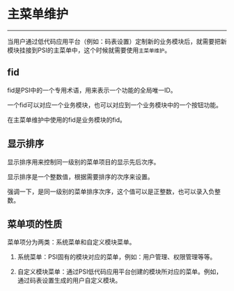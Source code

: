 # 主菜单维护

---

当用户通过低代码应用平台（例如：码表设置）定制新的业务模块后，就需要把新模块挂接到PSI的主菜单中，这个时候就需要使用`主菜单维护`。

## fid

fid是PSI中的一个专用术语，用来表示一个功能的全局唯一ID。 

一个fid可以对应一个业务模块，也可以对应到一个业务模块中的一个按钮功能。

在主菜单维护中使用的fid是业务模块的fid。

## 显示排序

显示排序用来控制同一级别的菜单项目的显示先后次序。

显示排序是一个整数值，根据需要排序的次序来设置。

强调一下，是同一级别的菜单排序次序，这个值可以是正整数，也可以录入负整数。

## 菜单项的性质

菜单项分为两类：系统菜单和自定义模块菜单。

1. 系统菜单：PSI固有的模块对应的菜单，例如：用户管理、权限管理等等。

2. 自定义模块菜单：通过PSI低代码应用平台创建的模块所对应的菜单。例如，通过码表设置生成的用户自定义模块。
